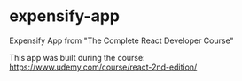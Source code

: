 # expensify-app
Expensify App from "The Complete React Developer Course"

This app was built during the course: https://www.udemy.com/course/react-2nd-edition/
